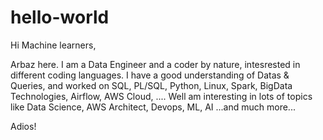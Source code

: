 # hello-world


Hi Machine learners,

Arbaz here.
I am a Data Engineer and a coder by nature, intesrested in different coding languages.
I have a good understanding of Datas & Queries, and worked on SQL, PL/SQL, Python, Linux, Spark, BigData Technologies, Airflow, AWS Cloud, ....
Well am interesting in lots of topics like Data Science, AWS Architect, Devops, ML, AI ...and much more...

Adios!
